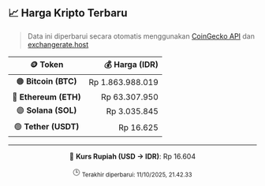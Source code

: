 

<!-- HARGA_KRIPTO -->
## 📈 Harga Kripto Terbaru

> Data ini diperbarui secara otomatis menggunakan [CoinGecko API](https://www.coingecko.com/) dan [exchangerate.host](https://exchangerate.host/)

<div align="center">

| 🪙 Token | 💰 Harga (IDR) |
|:------:|---------------:|
| 🟠 **Bitcoin (BTC)**   | Rp 1.863.988.019 |
| 🔵 **Ethereum (ETH)**  | Rp 63.307.950 |
| 🟣 **Solana (SOL)**    | Rp 3.035.845 |
| 🟢 **Tether (USDT)**   | Rp 16.625 |

---

💱 **Kurs Rupiah (USD → IDR)**: Rp 16.604

🕒 <sub>Terakhir diperbarui: 11/10/2025, 21.42.33</sub>

</div>
<!-- /HARGA_KRIPTO -->